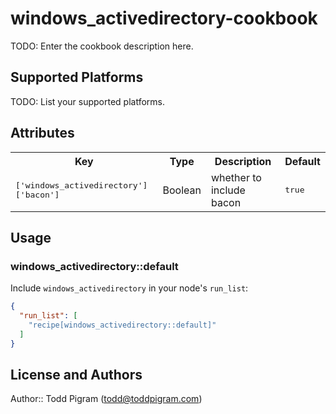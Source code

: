 # windows_activedirectory-cookbook

TODO: Enter the cookbook description here.

## Supported Platforms

TODO: List your supported platforms.

## Attributes

<table>
  <tr>
    <th>Key</th>
    <th>Type</th>
    <th>Description</th>
    <th>Default</th>
  </tr>
  <tr>
    <td><tt>['windows_activedirectory']['bacon']</tt></td>
    <td>Boolean</td>
    <td>whether to include bacon</td>
    <td><tt>true</tt></td>
  </tr>
</table>

## Usage

### windows_activedirectory::default

Include `windows_activedirectory` in your node's `run_list`:

```json
{
  "run_list": [
    "recipe[windows_activedirectory::default]"
  ]
}
```

## License and Authors

Author:: Todd Pigram (<todd@toddpigram.com>)
